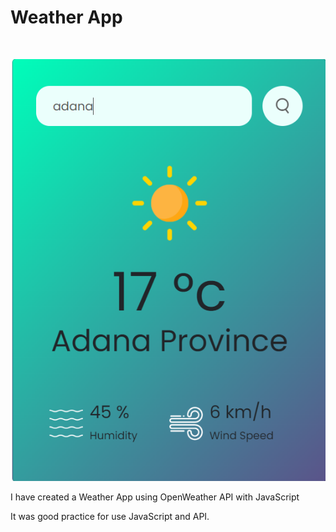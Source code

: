 # Weather App 

<br/>

<p align="center"> <img src="Adsız.png"/> </p>

I have created a Weather App using OpenWeather API with JavaScript 

It was good practice for use JavaScript and API.
